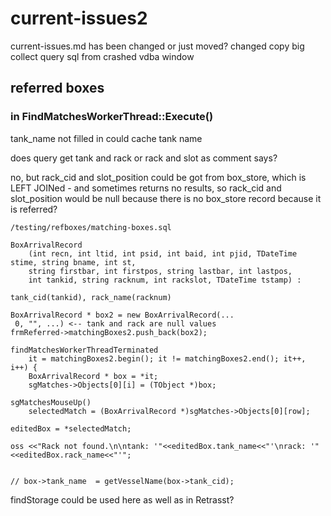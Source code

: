 # current-issues2

current-issues.md has been changed or just moved? changed
copy big collect query sql from crashed vdba window

## referred boxes

### in FindMatchesWorkerThread::Execute()

tank_name not filled in
could cache tank name

does query get tank and rack or rack and slot as comment says?

no, but rack_cid and slot_position could be got from box_store, which is LEFT JOINed - and sometimes returns no results, so rack_cid and slot_position would be null
because there is no box_store record because it is referred?

`/testing/refboxes/matching-boxes.sql`

    BoxArrivalRecord
        (int recn, int ltid, int psid, int baid, int pjid, TDateTime stime, string bname, int st,
        string firstbar, int firstpos, string lastbar, int lastpos,
        int tankid, string racknum, int rackslot, TDateTime tstamp) :

    tank_cid(tankid), rack_name(racknum)

    BoxArrivalRecord * box2 = new BoxArrivalRecord(... 
     0, "", ...) <-- tank and rack are null values
    frmReferred->matchingBoxes2.push_back(box2);

    findMatchesWorkerThreadTerminated
        it = matchingBoxes2.begin(); it != matchingBoxes2.end(); it++, i++) {
        BoxArrivalRecord * box = *it;
        sgMatches->Objects[0][i] = (TObject *)box;

    sgMatchesMouseUp() 
        selectedMatch = (BoxArrivalRecord *)sgMatches->Objects[0][row];

    editedBox = *selectedMatch;

    oss <<"Rack not found.\n\ntank: '"<<editedBox.tank_name<<"'\nrack: '"<<editedBox.rack_name<<"'";


    // box->tank_name  = getVesselName(box->tank_cid);

findStorage could be used here as well as in Retrasst?

